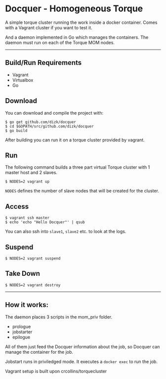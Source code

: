 Docquer - Homogeneous Torque
================
A simple torque cluster running the work inside a docker container. Comes with a Vagrant cluster if you want to test it.

And a daemon implemented in Go which manages the containers. The daemon must run on each of the Torque MOM nodes.

________________________________________________________________________________
Build/Run Requirements
----------------------

- Vagrant
- Virtualbox
- Go

Download
--------
You can download and compile the project with:

	$ go get github.com/dizk/docquer
	$ cd $GOPATH/src/github.com/dizk/docquer
	$ go build

After building you can run it on a torque cluster provided by vagrant.

Run
-----
The following command builds a three part virtual Torque cluster with 1 master host and 2 slaves.

	$ NODES=2 vagrant up

`NODES` defines the number of slave nodes that will be created for the cluster.

Access
------
	$ vagrant ssh master
	$ echo 'echo "Hello Docquer"' | qsub

You can also ssh into `slave1`, `slave2` etc. to look at the logs.  


Suspend
-------
	$ NODES=2 vagrant suspend

Take Down
---------
	$ NODES=2 vagrant destroy

________________________________________________________________________________
How it works:
---------------------
The daemon places 3 scripts in the mom_priv folder.

 - prologue
 - jobstarter
 - epilogue

All of them just feed the Docquer information about the job, so Docquer can manage the container for the job.

Jobstart runs in priviledged mode. It executes a `docker exec` to run the job.  

Vagrant setup is built upon crcollins/torquecluster
